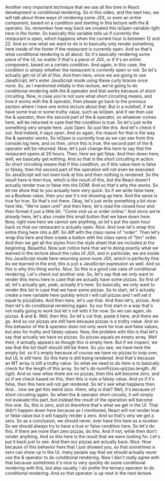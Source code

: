 Another very important technique
that we use all the time in React development
is conditional rendering.
So in this video, and the next two,
we will talk about three ways of rendering some JSX,
or even an entire component,
based on a condition
and starting in this lecture with the & operator.
So, remember how way back we created this
isOpen variable right here in the footer.
So basically this variable tells us
if currently the restaurant is open,
which happens when the current hour is between 12 and 22.
And so now what we want to do is
to basically only render something here inside of the footer
if the restaurant is currently open.
And so that's what conditional rendering is all about.
So it's basically rendering some piece of the UI,
no matter if that's a piece of JSX,
or if it's an entire component,
based on a certain condition.
And again, in this case,
the condition is simply whether the restaurant
is currently open or not.
So let's actually get rid of all of this.
And then here, since we are going to use JavaScript,
let's enter JavaScript mode
using these curly braces once more.
So, as I mentioned initially in this lecture,
we're going to do conditional rendering
with the & operator
and that works because of short circuiting.
Now, in case you're not sure what short circuiting means,
and how it works with the & operator,
then please go back to the previous section
where I have one entire lecture about that.
But in a nutshell,
if we have some true or some truthy value,
such as isOpen,
and if we then use the & operator,
then the second part of the & operator,
so whatever comes here,
will be returned in case that the condition is true.
So let's just write something very simple here.
Just Open.
So just like this.
And let's check it out.
And indeed, it says open.
And so again, the reason for that
is the way the & operator works.
So isOpen is currently true as we can see
from this console.log here,
and so then, since this is true,
the second part of the & operator will be returned.
Now, let's just change this here
to say that the restaurant opens at 20 hours.
Then, here we get false.
And then down here, well, we basically get nothing.
And so that is the short circuiting in action.
So short circuiting means that if this condition,
so if this value here is false or falsey,
then the second part of the operation
will not even be executed.
So JavaScript will not even look at this
and then nothing is rendered.
So the result here is then true,
which is the result of this,
but the React doesn't actually render true
or false into the DOM.
And so that's why this works.
So let me show that to you actually here very quick.
So if we write false here,
so a Boolean value,
then you see it's not showing up here.
And the same is true for true.
So that's not there.
Okay, let's just write something a bit nicer here like,
"We're open until"
and then here, let's read the closed hour
and then format it just a little bit.
"Come visit us or order online."
And since we're already here,
let's also create this small button that we have down here.
Now, right now here we cannot see anything,
so let's put the open hour back
so that our restaurant is actually open.
Nice.
And now let's wrap this entire thing here into a diff.
So diff with the class name of "order".
Then let's wrap this here
and then create a button with the class name of "btn" order.
And then we get all the styles
from the style sheet that we included at the beginning.
Beautiful.
Now just notice here that we're doing exactly
what we learned in the lecture about the rules of JSX,
and in particular,
we are inside this JavaScript mode here
returning some more JSX,
which is perfectly fine.
As we learned in the end,
this is just a JavaScript expression as well.
And so this is why this thing works.
Nice.
So this is a good use case of conditional rendering.
Let's check out another one.
So, let's say that we only want to render this menu here
in case that we actually have some pizzas.
So first of all,
let's actually get,
yeah, actually it's here.
So basically, we only want to render this list
in case that we have some pizzas.
So to start,
let's actually create a new variable here quickly
which I will call pizzas
and I will set it equal to pizzaData.
And then here, let's use that.
And then let's, pizzas.
And then let's do conditional rendering again.
So our first start in a way that's not really going to work
but let's roll with it for now.
So we can again, do pizzas.
& and &.
Well, then this.
So let's cut that, paste it here,
and there we go.
And so our pizzas are still here
because pizzas is a truthy value.
And so this behavior of the & operator
does not only work for true and false values,
but also for truthy and falsey values.
Now, the problem with this is
that let's say that actually we have no pizzas.
So pizzas equals an empty array.
Well then, it actually appears as though this is empty here.
But if we inspect,
we see that the list itself should still be there.
So you see, we have here the empty list.
so it's empty because of course
we have no pizzas to loop over,
but UL is still here.
So this here is still being rendered.
And that's because an MT array is still a truthy value.
So what we need to do here is to basically check
for the length of this array.
So let's do numPizzas=pizzas.length.
All right.
And so now when there are no pizzas,
then this will become zero,
and so if we check based on this,
then this is now a falsey value.
And so if it's false,
then this here will not get rendered.
So let's see what happens then.
And...
now we get this weird zero.
Hmm, why is that?
Well, it's because of short circuiting again.
So when the & operator short circuits,
it will simply not evaluate this part,
but instead the result of the operation
will become this one.
So, this is zero,
and so therefore that's what we get in the UI.
That didn't happen down here
because as I mentioned,
React will not render true or false value
but it will happily render a zero.
And so that's why we get a zero.
So as a conclusion,
we should never, ever have this here as a number.
So we should always try to have a true
or false condition here.
So let's do this.
If there are more than zero pizzas, do this.
And if not, while then don't render anything.
And so this here is the result that we were looking for.
Let's put it back just to see.
And then our pizzas are actually back.
Nice.
Now because of this behavior here that I just showed you,
so that sometimes a zero can show up in the UI,
many people say that we should actually
never use the & operator to do conditional rendering.
Now I don't really agree with that
because sometimes it's nice to very quickly
do some conditional rendering with this,
but also usually, I do prefer the ternary operator
to do conditional rendering.
And so that operator is up next in the next lecture.